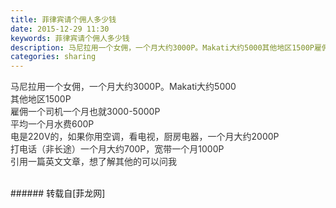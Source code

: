 ```yaml
---
title: 菲律宾请个佣人多少钱
date: 2015-12-29 11:30
keywords: 菲律宾请个佣人多少钱
description: 马尼拉用一个女佣，一个月大约3000P。Makati大约5000其他地区1500P雇佣一个司机一个月也就3000-5000P平均一个月水费600P电是220V的，如果你用空调，看电视，厨房电器，一个月大约2000P打电话（非长途）一个月大约700P，宽带一个月1000P引用一篇英文文章，想了解其他的可以问我
categories: sharing
---
```

<td class="t_f" id="postmessage_266654">

<font color="#333333">马尼拉用一个女佣，一个月大约3000P。Makati大约5000</font><br/>
<font color="#333333">其他地区1500P</font><br/>
<font color="#333333">雇佣一个司机一个月也就3000-5000P</font><br/>
<font color="#333333">平均一个月水费600P</font><br/>
<font color="#333333">电是220V的，如果你用空调，看电视，厨房电器，一个月大约2000P</font><br/>
<font color="#333333">打电话（非长途）一个月大约700P，宽带一个月1000P</font><br/>
<font color="#333333">引用一篇英文文章，想了解其他的可以问我</font><br/>
<br/>
</td>
###### 转载自[菲龙网]